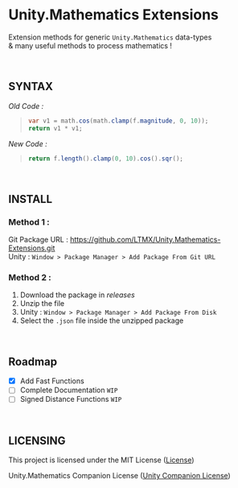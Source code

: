 # Unity.Mathematics Extensions
Extension methods for generic `Unity.Mathematics` data-types <br>
& many useful methods to process mathematics !

<br>

## SYNTAX
*Old Code :*
> ```C#
> var v1 = math.cos(math.clamp(f.magnitude, 0, 10));
> return v1 * v1;
> ```
*New Code :*
> ```C#
> return f.length().clamp(0, 10).cos().sqr();
> ```

<br>

## INSTALL
### Method 1 : <br>
Git Package URL : https://github.com/LTMX/Unity.Mathematics-Extensions.git
<br>
Unity : `Window > Package Manager > Add Package From Git URL`
<br>
### Method 2 : <br>
1. Download the package in *releases*
2. Unzip the file
3. Unity : `Window > Package Manager > Add Package From Disk`
4. Select the `.json` file inside the unzipped package

<br>

## Roadmap
- [x] Add Fast Functions
- [ ] Complete Documentation `WIP`
- [ ] Signed Distance Functions `WIP`

<br>

## LICENSING
<p>This project is licensed under the MIT License (<a href="https://github.com/LTMX/Unity.Mathematics-Extensions/blob/master/LICENSE">License</a>)</p>
<p>Unity.Mathematics Companion License (<a href="https://github.com/Unity-Technologies/Unity.Mathematics/blob/master/LICENSE.md">Unity Companion License</a>)</p>
